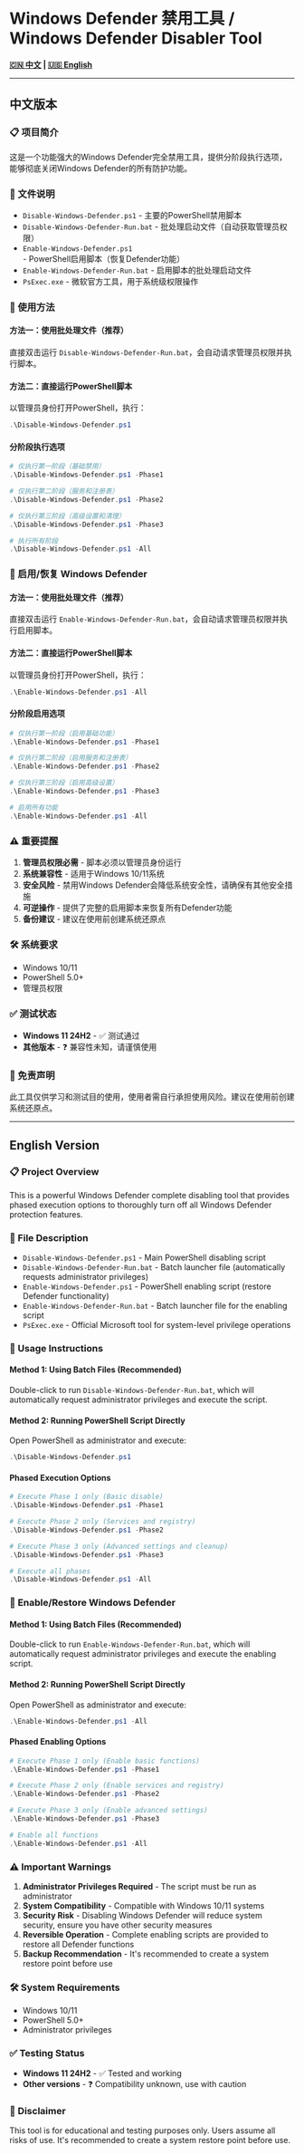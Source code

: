 # Windows Defender 禁用工具 / Windows Defender Disabler Tool

<!-- Language Switch / 语言切换 -->
**[🇨🇳 中文](#中文版本) | [🇺🇸 English](#english-version)**

---

## 中文版本

### 📋 项目简介

这是一个功能强大的Windows Defender完全禁用工具，提供分阶段执行选项，能够彻底关闭Windows Defender的所有防护功能。

### 📁 文件说明

- `Disable-Windows-Defender.ps1` - 主要的PowerShell禁用脚本
- `Disable-Windows-Defender-Run.bat` - 批处理启动文件（自动获取管理员权限）
- `Enable-Windows-Defender.ps1` - PowerShell启用脚本（恢复Defender功能）
- `Enable-Windows-Defender-Run.bat` - 启用脚本的批处理启动文件
- `PsExec.exe` - 微软官方工具，用于系统级权限操作

### 🚀 使用方法

#### 方法一：使用批处理文件（推荐）
直接双击运行 `Disable-Windows-Defender-Run.bat`，会自动请求管理员权限并执行脚本。

#### 方法二：直接运行PowerShell脚本
以管理员身份打开PowerShell，执行：
```powershell
.\Disable-Windows-Defender.ps1
```

#### 分阶段执行选项
```powershell
# 仅执行第一阶段（基础禁用）
.\Disable-Windows-Defender.ps1 -Phase1

# 仅执行第二阶段（服务和注册表）
.\Disable-Windows-Defender.ps1 -Phase2

# 仅执行第三阶段（高级设置和清理）
.\Disable-Windows-Defender.ps1 -Phase3

# 执行所有阶段
.\Disable-Windows-Defender.ps1 -All
```

### 🔄 启用/恢复 Windows Defender

#### 方法一：使用批处理文件（推荐）
直接双击运行 `Enable-Windows-Defender-Run.bat`，会自动请求管理员权限并执行启用脚本。

#### 方法二：直接运行PowerShell脚本
以管理员身份打开PowerShell，执行：
```powershell
.\Enable-Windows-Defender.ps1 -All
```

#### 分阶段启用选项
```powershell
# 仅执行第一阶段（启用基础功能）
.\Enable-Windows-Defender.ps1 -Phase1

# 仅执行第二阶段（启用服务和注册表）
.\Enable-Windows-Defender.ps1 -Phase2

# 仅执行第三阶段（启用高级设置）
.\Enable-Windows-Defender.ps1 -Phase3

# 启用所有功能
.\Enable-Windows-Defender.ps1 -All
```

### ⚠️ 重要提醒

1. **管理员权限必需** - 脚本必须以管理员身份运行
2. **系统兼容性** - 适用于Windows 10/11系统
3. **安全风险** - 禁用Windows Defender会降低系统安全性，请确保有其他安全措施
4. **可逆操作** - 提供了完整的启用脚本来恢复所有Defender功能
5. **备份建议** - 建议在使用前创建系统还原点

### 🛠️ 系统要求

- Windows 10/11
- PowerShell 5.0+
- 管理员权限

### ✅ 测试状态

- **Windows 11 24H2** - ✅ 测试通过
- **其他版本** - ❓ 兼容性未知，请谨慎使用

### 📄 免责声明

此工具仅供学习和测试目的使用，使用者需自行承担使用风险。建议在使用前创建系统还原点。

---

## English Version

### 📋 Project Overview

This is a powerful Windows Defender complete disabling tool that provides phased execution options to thoroughly turn off all Windows Defender protection features.

### 📁 File Description

- `Disable-Windows-Defender.ps1` - Main PowerShell disabling script
- `Disable-Windows-Defender-Run.bat` - Batch launcher file (automatically requests administrator privileges)
- `Enable-Windows-Defender.ps1` - PowerShell enabling script (restore Defender functionality)
- `Enable-Windows-Defender-Run.bat` - Batch launcher file for the enabling script
- `PsExec.exe` - Official Microsoft tool for system-level privilege operations

### 🚀 Usage Instructions

#### Method 1: Using Batch Files (Recommended)
Double-click to run `Disable-Windows-Defender-Run.bat`, which will automatically request administrator privileges and execute the script.

#### Method 2: Running PowerShell Script Directly
Open PowerShell as administrator and execute:
```powershell
.\Disable-Windows-Defender.ps1
```

#### Phased Execution Options
```powershell
# Execute Phase 1 only (Basic disable)
.\Disable-Windows-Defender.ps1 -Phase1

# Execute Phase 2 only (Services and registry)
.\Disable-Windows-Defender.ps1 -Phase2

# Execute Phase 3 only (Advanced settings and cleanup)
.\Disable-Windows-Defender.ps1 -Phase3

# Execute all phases
.\Disable-Windows-Defender.ps1 -All
```

### 🔄 Enable/Restore Windows Defender

#### Method 1: Using Batch Files (Recommended)
Double-click to run `Enable-Windows-Defender-Run.bat`, which will automatically request administrator privileges and execute the enabling script.

#### Method 2: Running PowerShell Script Directly
Open PowerShell as administrator and execute:
```powershell
.\Enable-Windows-Defender.ps1 -All
```

#### Phased Enabling Options
```powershell
# Execute Phase 1 only (Enable basic functions)
.\Enable-Windows-Defender.ps1 -Phase1

# Execute Phase 2 only (Enable services and registry)
.\Enable-Windows-Defender.ps1 -Phase2

# Execute Phase 3 only (Enable advanced settings)
.\Enable-Windows-Defender.ps1 -Phase3

# Enable all functions
.\Enable-Windows-Defender.ps1 -All
```

### ⚠️ Important Warnings

1. **Administrator Privileges Required** - The script must be run as administrator
2. **System Compatibility** - Compatible with Windows 10/11 systems
3. **Security Risk** - Disabling Windows Defender will reduce system security, ensure you have other security measures
4. **Reversible Operation** - Complete enabling scripts are provided to restore all Defender functions
5. **Backup Recommendation** - It's recommended to create a system restore point before use

### 🛠️ System Requirements

- Windows 10/11
- PowerShell 5.0+
- Administrator privileges

### ✅ Testing Status

- **Windows 11 24H2** - ✅ Tested and working
- **Other versions** - ❓ Compatibility unknown, use with caution

### 📄 Disclaimer

This tool is for educational and testing purposes only. Users assume all risks of use. It's recommended to create a system restore point before use.
